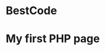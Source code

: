 # BestCode
<!DOCTYPE html>
<html>
<body>

<h1>My first PHP page</h1>

<?php
echo "Hello World!";
?> 

</body>
</html>
